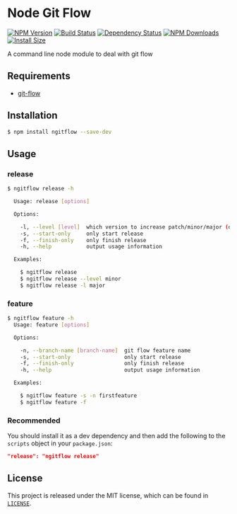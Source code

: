 # Node Git Flow

[![NPM Version](https://badge.fury.io/js/ngitflow.svg)](https://www.npmjs.com/package/ngitflow)
[![Build Status](https://travis-ci.org/xbranch/ngitflow.svg?branch=develop)](https://travis-ci.org/xbranch/ngitflow)
[![Dependency Status](https://david-dm.org/xbranch/ngitflow.svg)](https://david-dm.org/xbranch/ngitflow)
[![NPM Downloads](https://img.shields.io/npm/dm/ngitflow.svg?style=flat)](https://npmcharts.com/compare/ngitflow?minimal=true)
[![Install Size](https://packagephobia.now.sh/badge?p=ngitflow)](https://packagephobia.now.sh/result?p=ngitflow)

A command line node module to deal with git flow

## Requirements
- [git-flow](https://github.com/petervanderdoes/gitflow-avh)

## Installation

```bash
$ npm install ngitflow --save-dev
```

## Usage

### release
```bash
$ ngitflow release -h

  Usage: release [options]

  Options:

    -l, --level [level]  which version to increase patch/minor/major (default: patch)
    -s, --start-only     only start release
    -f, --finish-only    only finish release
    -h, --help           output usage information

  Examples:

    $ ngitflow release
    $ ngitflow release --level minor
    $ ngitflow release -l major
```

### feature
```bash
$ ngitflow feature -h
  Usage: feature [options]

  Options:

    -n, --branch-name [branch-name]  git flow feature name
    -s, --start-only                 only start release
    -f, --finish-only                only finish release
    -h, --help                       output usage information

  Examples:

    $ ngitflow feature -s -n firstfeature
    $ ngitflow feature -f
```

### Recommended

You should install it as a dev dependency and then add the following to the `scripts` object in your `package.json`:

```json
"release": "ngitflow release"
```

## License

This project is released under the MIT license, which can be found in [`LICENSE`](LICENSE).
